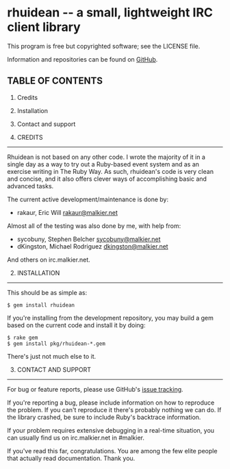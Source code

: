 rhuidean -- a small, lightweight IRC client library
===================================================

This program is free but copyrighted software; see the LICENSE file.

Information and repositories can be found on [GitHub][].

[github]: http://github.com/rakaur/rhuidean/

TABLE OF CONTENTS
-----------------
  1. Credits
  2. Installation
  3. Contact and support

1. CREDITS
----------

Rhuidean is not based on any other code. I wrote the majority of it in a
single day as a way to try out a Ruby-based event system and as an exercise
writing in The Ruby Way. As such, rhuidean's code is very clean and concise,
and it also offers clever ways of accomplishing basic and advanced tasks.

The current active development/maintenance is done by:

- rakaur, Eric Will <rakaur@malkier.net>

Almost all of the testing was also done by me, with help from:

- sycobuny, Stephen Belcher <sycobuny@malkier.net>
- dKingston, Michael Rodriguez <dkingston@malkier.net>

And others on irc.malkier.net.

2. INSTALLATION
---------------

This should be as simple as:

    $ gem install rhuidean

If you're installing from the development repository, you may build a gem
based on the current code and install it by doing:

    $ rake gem
    $ gem install pkg/rhuidean-*.gem

There's just not much else to it.

3. CONTACT AND SUPPORT
----------------------

For bug or feature reports, please use GitHub's [issue tracking][1].

[1]: http://github.com/rakaur/rhuidean/issues/

If you're reporting a bug, please include information on how to reproduce the
problem. If you can't reproduce it there's probably nothing we can do. If the
library crashed, be sure to include Ruby's backtrace information.

If your problem requires extensive debugging in a real-time situation, you
can usually find us on irc.malkier.net in #malkier.

If you've read this far, congratulations. You are among the few elite people
that actually read documentation. Thank you.

